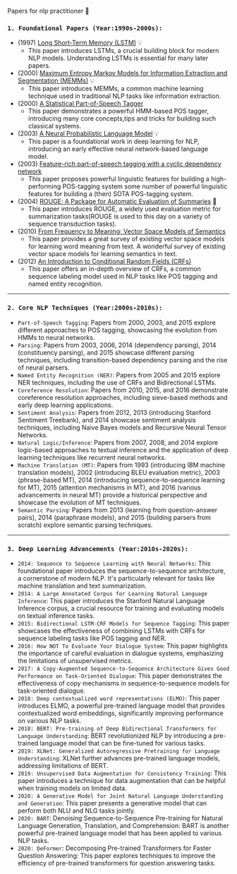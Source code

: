 Papers for nlp practitioner 📖

### `1. Foundational Papers (Year:1990s-2000s):`

* (1997) [Long Short-Term Memory (LSTM)](https://bioinf.jku.at/publications/older/2604.pdf) :bulb:
  - This paper introduces LSTMs, a crucial building block for modern NLP models. Understanding LSTMs is essential for many later papers.
* (2000) [Maximum Entropy Markov Models for Information Extraction and Segmentation (MEMMs)](https://www.seas.upenn.edu/~strctlrn/bib/PDF/memm-icml2000.pdf) :bulb:
  - This paper introduces MEMMs, a common machine learning technique used in traditional NLP tasks like information extraction.
* (2000) [A Statistical Part-of-Speech Tagger](https://arxiv.org/pdf/cs/0003055.pdf)
  - This paper demonstrates a powerful HMM-based POS tagger, introducing many core concepts,tips and tricks for building such classical systems.
* (2003) [A Neural Probabilistic Language Model](http://www.jmlr.org/papers/volume3/bengio03a/bengio03a.pdf) :bulb:
  - This paper is a foundational work in deep learning for NLP, introducing an early effective neural network-based language model.
* (2003) [Feature-rich part-of-speech tagging with a cyclic dependency network](https://nlp.stanford.edu/pubs/tagging.pdf)
  - This paper proposes powerful linguistic features for building a high-performing POS-tagging system some number of powerful linguistic features for building a (then) SOTA POS-tagging system.
* (2004) [ROUGE: A Package for Automatic Evaluation of Summaries](https://www.aclweb.org/anthology/W04-1013) :vhs:
  - This paper introduces ROUGE, a widely used evaluation metric for summarization tasks(ROUGE is used to this day on a variety of sequence transduction tasks).
* (2010) [From Frequency to Meaning: Vector Space Models of Semantics](https://arxiv.org/pdf/1003.1141.pdf)
  - This paper provides a great survey of existing vector space models for learning word meaning from text. A wonderful survey of existing vector space models for learning semantics in text. 
* (2012) [An Introduction to Conditional Random Fields (CRFs)](http://homepages.inf.ed.ac.uk/csutton/publications/crftut-fnt.pdf)
  - This paper offers an in-depth overview of CRFs, a common sequence labeling model used in NLP tasks like POS tagging and named entity recognition. 

<hr>

### `2. Core NLP Techniques (Year:2000s-2010s):`
* `Part-of-Speech Tagging`: Papers from 2000, 2003, and 2015 explore different approaches to POS tagging, showcasing the evolution from HMMs to neural networks.
* `Parsing`: Papers from 2003, 2006, 2014 (dependency parsing), 2014 (constituency parsing), and 2015 showcase different parsing techniques, including transition-based dependency parsing and the rise of neural parsers.
* `Named Entity Recognition (NER)`: Papers from 2005 and 2015 explore NER techniques, including the use of CRFs and Bidirectional LSTMs.
* `Coreference Resolution`: Papers from 2010, 2015, and 2016 demonstrate coreference resolution approaches, including sieve-based methods and early deep learning applications.
* `Sentiment Analysis`: Papers from 2012, 2013 (introducing Stanford Sentiment Treebank), and 2014 showcase sentiment analysis techniques, including Naive Bayes models and Recursive Neural Tensor Networks.
* `Natural Logic/Inference`: Papers from 2007, 2008, and 2014 explore logic-based approaches to textual inference and the application of deep learning techniques like recurrent neural networks.
* `Machine Translation (MT)`: Papers from 1993 (introducing IBM machine translation models), 2002 (introducing BLEU evaluation metric), 2003 (phrase-based MT), 2014 (introducing sequence-to-sequence learning for MT), 2015 (attention mechanisms in MT), and 2016 (various advancements in neural MT) provide a historical perspective and showcase the evolution of MT techniques.
* `Semantic Parsing`: Papers from 2013 (learning from question-answer pairs), 2014 (paraphrase models), and 2015 (building parsers from scratch) explore semantic parsing techniques.

<hr>

### `3. Deep Learning Advancements (Year:2010s-2020s):`

* `2014: Sequence to Sequence Learning with Neural Networks`: This foundational paper introduces the sequence-to-sequence architecture, a cornerstone of modern NLP. It's particularly relevant for tasks like machine translation and text summarization.
* `2014: A Large Annotated Corpus for Learning Natural Language Inference`: This paper introduces the Stanford Natural Language Inference corpus, a crucial resource for training and evaluating models on textual inference tasks.
* `2015: Bidirectional LSTM-CRF Models for Sequence Tagging`: This paper showcases the effectiveness of combining LSTMs with CRFs for sequence labeling tasks like POS tagging and NER.
* `2016: How NOT To Evaluate Your Dialogue System`: This paper highlights the importance of careful evaluation in dialogue systems, emphasizing the limitations of unsupervised metrics.
* `2017: A Copy-Augmented Sequence-to-Sequence Architecture Gives Good Performance on Task-Oriented Dialogue`: This paper demonstrates the effectiveness of copy mechanisms in sequence-to-sequence models for task-oriented dialogue.
* `2018: Deep contextualized word representations (ELMO)`: This paper introduces ELMO, a powerful pre-trained language model that provides contextualized word embeddings, significantly improving performance on various NLP tasks.
* `2018: BERT: Pre-training of Deep Bidirectional Transformers for Language Understanding`: BERT revolutionized NLP by introducing a pre-trained language model that can be fine-tuned for various tasks.
* `2019: XLNet: Generalized Autoregressive Pretraining for Language Understanding`: XLNet further advances pre-trained language models, addressing limitations of BERT.
* `2019: Unsupervised Data Augmentation for Consistency Training`: This paper introduces a technique for data augmentation that can be helpful when training models on limited data.
* `2020: A Generative Model for Joint Natural Language Understanding and Generation`: This paper presents a generative model that can perform both NLU and NLG tasks jointly.
* `2020: BART`: Denoising Sequence-to-Sequence Pre-training for Natural Language Generation, Translation, and Comprehension: BART is another powerful pre-trained language model that has been applied to various NLP tasks.   
* `2020: DeFormer`: Decomposing Pre-trained Transformers for Faster Question Answering: This paper explores techniques to improve the efficiency of pre-trained transformers for question answering tasks.
